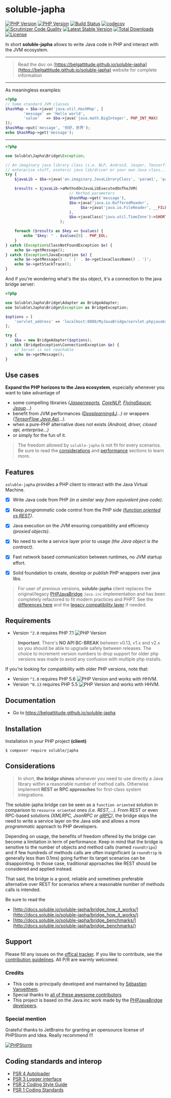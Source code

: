# soluble-japha

[![PHP Version](https://img.shields.io/badge/php-5.5+-ff69b4.svg)](https://packagist.org/packages/soluble/japha)
[![PHP Version](https://img.shields.io/badge/php-7.1+-ff69b4.svg)](https://packagist.org/packages/soluble/japha)
[![Build Status](https://travis-ci.org/belgattitude/soluble-japha.svg?branch=master)](https://travis-ci.org/belgattitude/soluble-japha)
[![codecov](https://codecov.io/gh/belgattitude/soluble-japha/branch/master/graph/badge.svg)](https://codecov.io/gh/belgattitude/soluble-japha)
[![Scrutinizer Code Quality](https://scrutinizer-ci.com/g/belgattitude/soluble-japha/badges/quality-score.png?b=master)](https://scrutinizer-ci.com/g/belgattitude/soluble-japha/?branch=master)
[![Latest Stable Version](https://poser.pugx.org/soluble/japha/v/stable.svg)](https://packagist.org/packages/soluble/japha)
[![Total Downloads](https://poser.pugx.org/soluble/japha/downloads.png)](https://packagist.org/packages/soluble/japha)
[![License](https://poser.pugx.org/soluble/japha/license.png)](https://packagist.org/packages/soluble/japha)

In short **soluble-japha** allows to write Java code in PHP and interact with the JVM ecosystem.

----

> Read the doc on [https://belgattitude.github.io/soluble-japha](https://belgattitude.github.io/soluble-japha)
> website for complete information

----

As meaningless examples:

```php
<?php
// Some standard JVM classes
$hashMap = $ba->java('java.util.HashMap', [
        'message' => 'Hello world',
        'value'   => $ba->java('java.math.BigInteger', PHP_INT_MAX)
]);
$hashMap->put('message', '你好，世界');
echo $hashMap->get('message');
```

-------

```php
<?php

use Soluble\Japha\Bridge\Exception;

// An imaginary java library class (i.e. NLP, Android, Jasper, Tensorflow,
// enterprise stuff, esoteric java lib/driver or your own Java class...)
try {
    $javaLib = $ba->java('an.imaginary.JavaLibraryClass', 'param1', 'param2');

    $results = $javaLib->aMethodOnJavaLibExecutedOnTheJVM(
                            // Method parameters
                            $hashMap->get('message'),
                            $ba->java('java.io.BufferedReader',
                                 $ba->java('java.io.FileReader', __FILE__)
                            ),
                            $ba->javaClass('java.util.TimeZone')->SHORT
                        );

    foreach ($results as $key => $values) {
        echo "$key: " . $values[0] . PHP_EOL;
    }
} catch (Exception\ClassNotFoundException $e) {
    echo $e->getMessage();
} catch (Exception\JavaException $e) {
    echo $e->getMessage() . ' [' . $e->getJavaClassName() . ']';
    echo $e->getStackTrace();
}

```

And if you're wondering what's the `$ba` object, it's a connection
to the java bridge server:

```php
<?php

use Soluble\Japha\Bridge\Adapter as BridgeAdapter;
use Soluble\Japha\Bridge\Exception as BridgeException;

$options = [
    'servlet_address' => 'localhost:8080/MyJavaBridge/servlet.phpjavabridge'
];

try {
    $ba = new BridgeAdapter($options);
} catch (BridgeException\ConnectionException $e) {
    // Server is not reachable
    echo $e->getMessage();
}
```

## Use cases

**Expand the PHP horizons to the Java ecosystem**, especially whenever you want
to take advantage of

- some compelling libraries *([Jasperreports](http://community.jaspersoft.com/project/jasperreports-library), [CoreNLP](http://stanfordnlp.github.io/CoreNLP/), [FlyingSaucer](https://github.com/flyingsaucerproject/flyingsaucer/releases), [Jsoup](https://jsoup.org/)...)*
- benefit from JVM performances *([Deeplearning4J](https://deeplearning4j.org/)...)* or wrappers *([TensorFlow Java Api](https://www.tensorflow.org/api_docs/)...)*.
- when a pure-PHP alternative does not exists *(Android, driver, closed api, enterprise...)*
- or simply for the fun of it.

> The freedom allowed by `soluble-japha` is not fit for every scenarios.
> Be sure to read the [considerations](#considerations) and [performance](#performance)
> sections to learn more.

## Features

`soluble-japha` provides a PHP client to interact with the Java Virtual Machine.

- [x] Write Java code from PHP *(in a similar way from equivalent java code)*.
- [x] Keep *programmatic* code control from the PHP side *([function oriented vs REST](#considerations))*.
- [x] Java execution on the JVM ensuring compatibility and efficiency *(proxied objects)*.
- [x] No need to write a service layer prior to usage *(the Java object is the contract)*.
- [x] Fast network based communication between runtimes, no JVM startup effort.
- [x] Solid foundation to create, develop *or publish* PHP wrappers over java libs.


> For user of previous versions, **soluble-japha** client replaces the original/legacy [PHPJavaBridge](http://php-java-bridge.sourceforge.net/pjb/)
> `Java.inc` implementation and has been completely refactored to fit modern practices
> and PHP7.
> See the [differences here](./doc/notes_legacy.md) and the [legacy compatibility layer](https://github.com/belgattitude/soluble-japha-pjb62-compat) if needed.

## Requirements

- Version `^2.0` requires PHP 7.1 ![PHP Version](http://img.shields.io/badge/php-7.1+-ff69b4.svg)

> **Important**. There's **NO API BC-BREAK** between v0.13, v1.x and v2.x so you should be
> able to upgrade safely between releases. The choice to increment version numbers to drop
> support for older php versions was made to avoid any confusion with multiple php installs.



If you're looking for compatibility with older PHP versions, note that:

- Version `^1.0` requires PHP 5.6 ![PHP Version](http://img.shields.io/badge/php-5.6+-ff69b4.svg) and works with HHVM.
- Version `^0.13` requires PHP 5.5 ![PHP Version](http://img.shields.io/badge/php-5.5+-ff69b4.svg) and works with HHVM.


## Documentation

 - Go to https://belgattitude.github.io/soluble-japha

## Installation

Installation in your PHP project **(client)**

```console
$ composer require soluble/japha
```

## Considerations

> In short, **the bridge shines** whenever you need to use directly a Java library
> within a reasonable number of method calls. Otherwise implement
> **REST or RPC approaches** for first-class system integrations.

The soluble-japha bridge can be seen as a `function oriented` solution in
comparison to `resource oriented` ones *(i.e. REST,...)*. From REST or even
RPC-based solutions *(XMLRPC, JsonRPC or [gRPC](https://github.com/grpc/grpc))*,
the bridge skips the need to write a service layer on
the Java side and allows a more *programmatic* approach to PHP developers.

Depending on usage, the benefits of freedom offered by the bridge
can become a limitation in term of performance. Keep in mind that
the bridge is sensitive to the number of objects and method calls
(named `roundtrips`) and if few hundreds of methods calls are
often insignificant (a `roundtrip` is generally less than 0.1ms) going further
its target scenarios can be disappointing. In those case,
traditional approaches like REST should be considered and applied instead.

That said, the bridge is a good, reliable and sometimes preferable alternative
over REST for scenarios where a reasonable number of methods calls is intended.

Be sure to read the
- [http://docs.soluble.io/soluble-japha/bridge_how_it_works/](http://docs.soluble.io/soluble-japha/bridge_how_it_works/)
- [http://docs.soluble.io/soluble-japha/bridge_benchmarks/](http://docs.soluble.io/soluble-japha/bridge_benchmarks/)

## Support

Please fill any issues on the [offical tracker](https://github.com/belgattitude/soluble-japha/issues).
If you like to contribute, see the [contribution guidelines](https://github.com/belgattitude/soluble-japha/blob/master/CONTRIBUTING.md).
All P/R are warmly welcomed.


### Credits

* This code is principally developed and maintained by [Sébastien Vanvelthem](https://github.com/belgattitude).
* Special thanks to [all of these awesome contributors](https://github.com/belgattitude/soluble-japha/network/members)
* This project is based on the Java.inc work made by the [PHPJavaBridge developers](http://php-java-bridge.sourceforge.net/pjb/contact.php#code_contrib).

### Special mention

Grateful thanks to JetBrains for granting an opensource license of PHPStorm and Idea. Really recommend !!!

[![PHPStorm](./doc/images/phpstorm.svg)](https://www.jetbrains.com)

## Coding standards and interop

* [PSR 4 Autoloader](https://github.com/php-fig/fig-standards/blob/master/accepted/PSR-4-autoloader.md)
* [PSR 3 Logger interface](https://github.com/php-fig/fig-standards/blob/master/accepted/PSR-3-logger-interface.md)
* [PSR 2 Coding Style Guide](https://github.com/php-fig/fig-standards/blob/master/accepted/PSR-2-coding-style-guide.md)
* [PSR 1 Coding Standards](https://github.com/php-fig/fig-standards/blob/master/accepted/PSR-1-basic-coding-standard.md)

